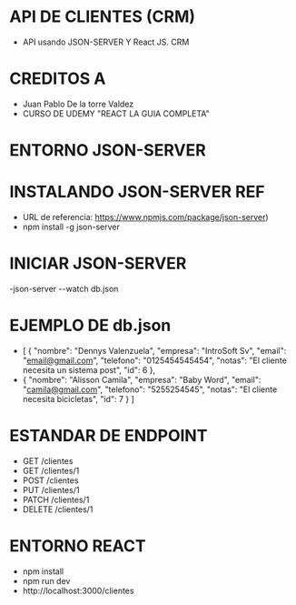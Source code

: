 # API DE CLIENTES (CRM)
- API usando JSON-SERVER Y React JS. CRM 

# CREDITOS A 
- Juan Pablo De la torre Valdez
- CURSO DE UDEMY "REACT LA GUIA COMPLETA"


# ENTORNO JSON-SERVER
# INSTALANDO JSON-SERVER REF 
- URL de referencia: https://www.npmjs.com/package/json-server)
- npm install -g json-server
# INICIAR JSON-SERVER
-json-server --watch db.json
# EJEMPLO DE db.json
- [
{
"nombre": "Dennys Valenzuela",
"empresa": "IntroSoft Sv",
"email": "email@gmail.com",
"telefono": "0125454545454",
"notas": "El cliente necesita un sistema post",
"id": 6
},
- {
"nombre": "Alisson Camila",
"empresa": "Baby Word",
"email": "camila@gmail.com",
"telefono": "5255254545",
"notas": "El cliente necesita bicicletas",
"id": 7
}
]
# ESTANDAR DE ENDPOINT
- GET    /clientes
- GET    /clientes/1
- POST   /clientes
- PUT    /clientes/1
- PATCH  /clientes/1
- DELETE /clientes/1

# ENTORNO REACT
- npm install
- npm run dev
- http://localhost:3000/clientes


